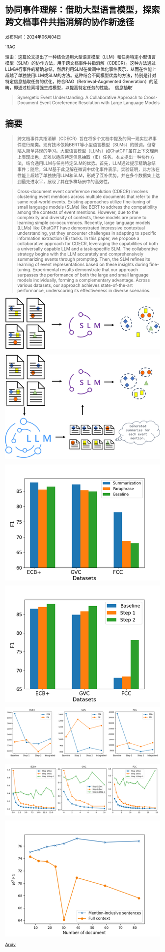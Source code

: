 # 协同事件理解：借助大型语言模型，探索跨文档事件共指消解的协作新途径

发布时间：2024年06月04日

`RAG

理由：这篇论文提出了一种结合通用大型语言模型（LLM）和任务特定小型语言模型（SLM）的协作方法，用于跨文档事件共指消解（CDECR）。这种方法通过LLM进行事件的精确总结，然后利用SLM在微调中优化事件表示，从而在性能上超越了单独使用LLM或SLM的方法。这种结合不同模型优势的方法，特别是针对特定信息抽取任务的优化，符合RAG（Retrieval-Augmented Generation）的范畴，即通过检索增强生成模型，以提高特定任务的性能。` `信息抽取`

> Synergetic Event Understanding: A Collaborative Approach to Cross-Document Event Coreference Resolution with Large Language Models

# 摘要

> 跨文档事件共指消解（CDECR）旨在将多个文档中提及的同一现实世界事件进行聚类。现有技术依赖BERT等小型语言模型（SLMs）的微调，但常陷入简单共现的学习。大型语言模型（LLMs）如ChatGPT虽在上下文理解上表现出色，却难以适应特定信息抽取（IE）任务。本文提出一种协作方法，结合通用LLM与任务特定SLM的优势。首先，LLM通过提示精确总结事件；随后，SLM基于此见解在微调中优化事件表示。实验证明，此方法在性能上超越了单独使用LLM和SLM，形成了互补优势，并在多个数据集上达到最先进水平，展现了其在多样场景中的高效性。

> Cross-document event coreference resolution (CDECR) involves clustering event mentions across multiple documents that refer to the same real-world events. Existing approaches utilize fine-tuning of small language models (SLMs) like BERT to address the compatibility among the contexts of event mentions. However, due to the complexity and diversity of contexts, these models are prone to learning simple co-occurrences. Recently, large language models (LLMs) like ChatGPT have demonstrated impressive contextual understanding, yet they encounter challenges in adapting to specific information extraction (IE) tasks. In this paper, we propose a collaborative approach for CDECR, leveraging the capabilities of both a universally capable LLM and a task-specific SLM. The collaborative strategy begins with the LLM accurately and comprehensively summarizing events through prompting. Then, the SLM refines its learning of event representations based on these insights during fine-tuning. Experimental results demonstrate that our approach surpasses the performance of both the large and small language models individually, forming a complementary advantage. Across various datasets, our approach achieves state-of-the-art performance, underscoring its effectiveness in diverse scenarios.

![协同事件理解：借助大型语言模型，探索跨文档事件共指消解的协作新途径](../../../paper_images/2406.02148/intro_slm.jpg)

![协同事件理解：借助大型语言模型，探索跨文档事件共指消解的协作新途径](../../../paper_images/2406.02148/intro_llm.jpg)

![协同事件理解：借助大型语言模型，探索跨文档事件共指消解的协作新途径](../../../paper_images/2406.02148/paraphrase_f1.png)

![协同事件理解：借助大型语言模型，探索跨文档事件共指消解的协作新途径](../../../paper_images/2406.02148/multi-step_f1.png)

![协同事件理解：借助大型语言模型，探索跨文档事件共指消解的协作新途径](../../../paper_images/2406.02148/multi-step_errors.png)

![协同事件理解：借助大型语言模型，探索跨文档事件共指消解的协作新途径](../../../paper_images/2406.02148/len_ratio.png)

![协同事件理解：借助大型语言模型，探索跨文档事件共指消解的协作新途径](../../../paper_images/2406.02148/demo_num_impact.png)

[Arxiv](https://arxiv.org/abs/2406.02148)